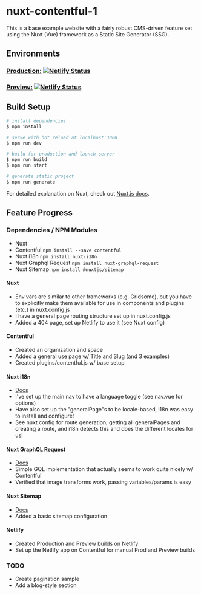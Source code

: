 # nuxt-contentful-1

This is a base example website with a fairly robust CMS-driven feature set using the Nuxt (Vue) framework as a Static Site Generator (SSG).

## Environments

### [Production:](https://nuxt-contentful-1.netlify.app/) [![Netlify Status](https://api.netlify.com/api/v1/badges/4318bc16-5642-4ba3-87b2-43dcf4e7edb3/deploy-status)](https://app.netlify.com/sites/nuxt-contentful-1/deploys)

### [Preview:](https://nuxt-contentful-1-preview.netlify.app/) [![Netlify Status](https://api.netlify.com/api/v1/badges/2bc06553-6ac1-4e32-a980-715c76d556f2/deploy-status)](https://app.netlify.com/sites/nuxt-contentful-1-preview/deploys)

## Build Setup

```bash
# install dependencies
$ npm install

# serve with hot reload at localhost:3000
$ npm run dev

# build for production and launch server
$ npm run build
$ npm run start

# generate static project
$ npm run generate
```

For detailed explanation on Nuxt, check out [Nuxt.js docs](https://nuxtjs.org).

## Feature Progress

### Dependencies / NPM Modules

- Nuxt
- Contentful `npm install --save contentful`
- Nuxt i18n `npm install nuxt-i18n`
- Nuxt Graphql Request `npm install nuxt-graphql-request`
- Nuxt Sitemap `npm install @nuxtjs/sitemap`

#### Nuxt

- Env vars are similar to other frameworks (e.g. Gridsome), but you have to explicitly make them available for use in components and plugins (etc.) in nuxt.config.js
- I have a general page routing structure set up in nuxt.config.js
- Added a 404 page, set up Netlify to use it (see Nuxt config)

#### Contentful

- Created an organization and space
- Added a general use page w/ Title and Slug (and 3 examples)
- Created plugins/contentful.js w/ base setup

#### Nuxt i18n

- [Docs](https://i18n.nuxtjs.org/setup)
- I've set up the main nav to have a language toggle (see nav.vue for options)
- Have also set up the "generalPage"s to be locale-based, i18n was easy to install and configure!
- See nuxt config for route generation; getting all generalPages and creating a route, and i18n detects this and does the different locales for us!

#### Nuxt GraphQL Request

- [Docs](https://www.npmjs.com/package/nuxt-graphql-request)
- Simple GQL implementation that actually seems to work quite nicely w/ Contentful
- Verified that image transforms work, passing variables/params is easy

#### Nuxt Sitemap

- [Docs](https://sitemap.nuxtjs.org/)
- Added a basic sitemap configuration

#### Netlify

- Created Production and Preview builds on Netlify
- Set up the Netlify app on Contentful for manual Prod and Preview builds

### TODO

- Create pagination sample
- Add a blog-style section
